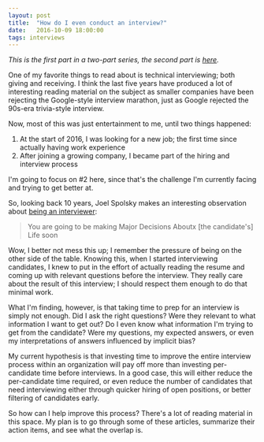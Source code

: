 ```yaml
---
layout: post
title:  "How do I even conduct an interview?"
date:   2016-10-09 18:00:00
tags: interviews
---
```


_This is the first part in a two-part series, the second part is [here](/post/interview-reading-material)._

One of my favorite things to read about is technical interviewing; both giving and receiving.  I think the last five years have produced a lot of interesting reading material on the subject as smaller companies have been rejecting the Google-style interview marathon, just as Google rejected the 90s-era trivia-style interview.

Now, most of this was just entertainment to me, until two things happened:

1. At the start of 2016, I was looking for a new job; the first time since actually having work experience
2. After joining a growing company, I became part of the hiring and interview process

I'm going to focus on #2 here, since that's the challenge I'm currently facing and trying to get better at.

So, looking back 10 years, Joel Spolsky makes an interesting observation about [being an interviewer](http://www.joelonsoftware.com/articles/GuerrillaInterviewing3.html):

> You are going to be making Major Decisions Aboutx [the candidate's] Life soon

Wow, I better not mess this up; I remember the pressure of being on the other side of the table.  Knowing this, when I started interviewing candidates, I knew to put in the effort of actually reading the resume and coming up with relevant questions before the interview.  They really care about the result of this interview; I should respect them enough to do that minimal work.

What I'm finding, however, is that taking time to prep for an interview is simply not enough.  Did I ask the right questions?  Were they relevant to what information I want to get out?  Do I even know what information I'm trying to get from the candidate?  Were my questions, my expected answers, or even my interpretations of answers influenced by implicit bias?

My current hypothesis is that investing time to improve the entire interview process within an organization will pay off more than investing per-candidate time before interviews.  In a good case, this will either reduce the per-candidate time required, or even reduce the number of candidates that need interviewing either through quicker hiring of open positions, or better filtering of candidates early.

So how can I help improve this process?  There's a lot of reading material in this space.  My plan is to go through some of these articles, summarize their action items, and see what the overlap is.
